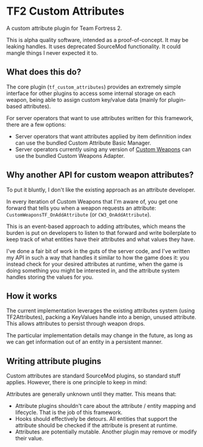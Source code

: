 # TF2 Custom Attributes

A custom attribute plugin for Team Fortress 2.

This is alpha quality software, intended as a proof-of-concept.  It may be leaking handles.
It uses deprecated SourceMod functionality.  It could mangle things I never expected it to.

## What does this do?

The core plugin (`tf_custom_attributes`) provides an extremely simple interface for other
plugins to access some internal storage on each weapon, being able to assign custom key/value
data (mainly for plugin-based attributes).

For server operators that want to use attributes written for this framework, there are a few
options:

* Server operators that want attributes applied by item definnition index can use the bundled
Custom Attribute Basic Manager.
* Server operators currently using any version of [Custom Weapons] can use the bundled
Custom Weapons Adapter.

[Custom Weapons]: https://forums.alliedmods.net/showthread.php?t=285258

## Why another API for custom weapon attributes?

To put it bluntly, I don't like the existing approach as an attribute developer.

In every iteration of Custom Weapons that I'm aware of, you get one forward that tells you when
a weapon requests an attribute:  `CustomWeaponsTF_OnAddAttribute` (or `CW3_OnAddAttribute`).

This is an event-based approach to adding attributes, which means the burden is put on
developers to listen to that forward and write boilerplate to keep track of what entities have
their attributes and what values they have.

I've done a fair bit of work in the guts of the server code, and I've written my API in such a
way that handles it similar to how the game does it:  you instead check for your desired
attributes at runtime, when the game is doing something you might be interested in, and the
attribute system handles storing the values for you.

## How it works

The current implementation leverages the existing attributes system (using TF2Attributes),
packing a KeyValues handle into a benign, unused attribute.  This allows attributes to persist
through weapon drops.

The particular implementation details may change in the future, as long as we can get
information out of an entity in a persistent manner.

## Writing attribute plugins

Custom attributes are standard SourceMod plugins, so standard stuff applies.  However, there is
one principle to keep in mind:

Attributes are generally unknown until they matter.  This means that:

* Attribute plugins shouldn't care about the attribute / entity mapping and lifecycle.
That is the job of this framework.
* Hooks should effectively be detours.  All entities that support the attribute should be
checked if the attribute is present at runtime.
* Attributes are potentially mutable.  Another plugin may remove or modify their value.
